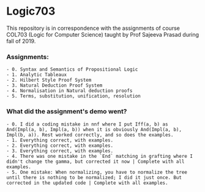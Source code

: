 # Logic703
This repository is in correspondence with the assignments of course COL703 (Logic for Computer Science) taught by Prof Sajeeva Prasad during fall of 2019.


### Assignments:

	- 0. Syntax and Semantics of Propositional Logic
	- 1. Analytic Tableaux
	- 2. Hilbert Style Proof System
	- 3. Natural Deduction Proof System
	- 4. Normalisation in Natural deduction proofs
	- 5. Terms, substitution, unification, resolution


### What did the assignment's demo went?

	- 0. I did a coding mistake in nnf where I put Iff(a, b) as And(Impl(a, b), Impl(a, b)) when it is obviously And(Impl(a, b), Impl(b, a)). Rest worked correctly, and so does the examples.
	- 1. Everything correct, with examples.
	- 2. Everything correct, with examples.
	- 3. Everything correct, with examples.
	- 4. There was one mistake in the `End` matching in grafting where I didn't change the gamma, but corrected it now | Complete with all examples.
	- 5. One mistake: When normalizing, you have to normalize the tree until there is nothing to be normalized; I did it just once. But corrected in the updated code | Complete with all examples.